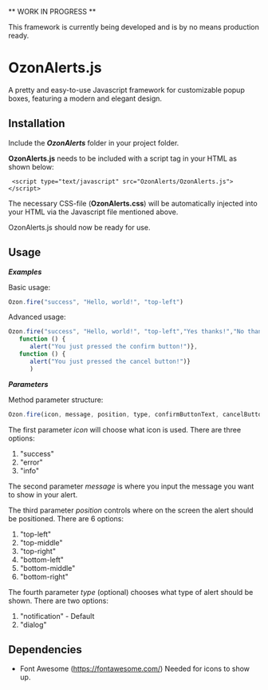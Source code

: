  ** WORK IN PROGRESS **
 
 This framework is currently being developed and is by no means production ready. 

# OzonAlerts.js
 
A pretty and easy-to-use Javascript framework for customizable popup boxes, featuring a modern and elegant design. 

## Installation

Include the ***OzonAlerts*** folder in your project folder.  

**OzonAlerts.js** needs to be included with a script tag in your HTML as shown below:

``` <script type="text/javascript" src="OzonAlerts/OzonAlerts.js"></script>```

The necessary CSS-file (**OzonAlerts.css**) will be automatically injected into your HTML via the Javascript file mentioned above. 

OzonAlerts.js should now be ready for use. 

## Usage

***Examples***

Basic usage: 
```javascript
Ozon.fire("success", "Hello, world!", "top-left")
```
Advanced usage: 
```javascript
Ozon.fire("success", "Hello, world!", "top-left","Yes thanks!","No thanks!", 
   function () { 
      alert("You just pressed the confirm button!")}, 
   function () {
      alert("You just pressed the cancel button!")}
      )
```


***Parameters***

Method parameter structure:
```javascript
Ozon.fire(icon, message, position, type, confirmButtonText, cancelButtonText, onConfirm, onCancel)
```

The first parameter *icon* will choose what icon is used. There are three options:
 1. "success"
 2. "error"
 3. "info"
 
The second parameter *message* is where you input the message you want to show in your alert. 

The third parameter *position* controls where on the screen the alert should be positioned. There are 6 options: 
 1. "top-left"
 2. "top-middle"
 3. "top-right"
 4. "bottom-left"
 5. "bottom-middle"
 6. "bottom-right"

The fourth parameter *type* (optional) chooses what type of alert should be shown. There are two options:
 1. "notification" - Default 
 2. "dialog"

## Dependencies 
  - Font Awesome (https://fontawesome.com/)
    Needed for icons to show up. 
